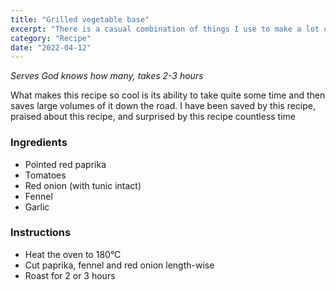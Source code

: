 ```yaml
---
title: "Grilled vegetable base"
excerpt: "There is a casual combination of things I use to make a lot of things, and it's a quiet hit at dinner parties"
category: "Recipe"
date: "2022-04-12"
---
```

_Serves God knows how many, takes 2-3 hours_

What makes this recipe so cool is its ability to take quite some time and then saves large volumes of it down the road. I have been saved by this recipe, praised about this recipe, and surprised by this recipe countless time

### Ingredients 
  - Pointed red paprika
  - Tomatoes
  - Red onion (with tunic intact)
  - Fennel
  - Garlic

### Instructions

  - Heat the oven to 180°C
  - Cut paprika, fennel and red onion length-wise
  - Roast for 2 or 3 hours
